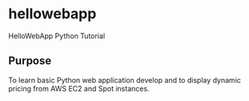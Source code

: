 # hellowebapp
HelloWebApp Python Tutorial

## Purpose
To learn basic Python web application develop and to display dynamic pricing from AWS EC2 and Spot instances.
